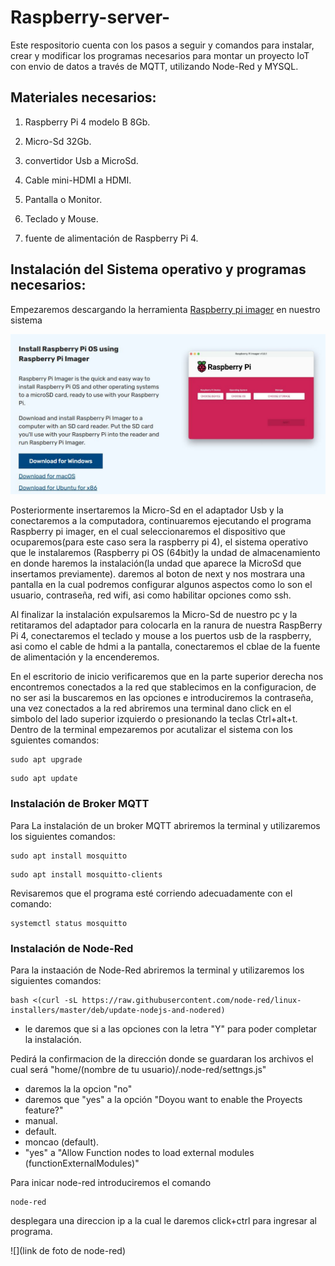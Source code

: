 # Raspberry-server-
Este respositorio cuenta con los pasos a seguir y comandos para instalar, crear y modificar los programas necesarios para montar un proyecto IoT con envio de datos a través de MQTT, utilizando Node-Red y MYSQL.

## Materiales necesarios:

1. Raspberry Pi 4 modelo B 8Gb.

2. Micro-Sd 32Gb.

3. convertidor Usb a MicroSd.

5. Cable mini-HDMI a HDMI.

6. Pantalla o Monitor.

7. Teclado y Mouse.

8. fuente de alimentación de Raspberry Pi 4.

## Instalación del Sistema operativo y programas necesarios:

Empezaremos descargando la herramienta [Raspberry pi imager](https://www.raspberrypi.com/software/) en nuestro sistema

![](imagenes/RaspberrypiImager.JPG)

Posteriormente insertaremos la Micro-Sd en el adaptador Usb y la conectaremos a la computadora, continuaremos ejecutando el programa Raspberry pi imager, en el cual seleccionaremos el dispositivo que ocuparemos(para este caso sera la raspberry pi 4), el sistema operativo que le instalaremos (Raspberry pi OS (64bit)y la undad de almacenamiento en donde haremos la instalación(la undad que aparece la MicroSd que insertamos previamente). daremos al boton de next y nos mostrara una pantalla en la cual podremos configurar algunos aspectos como lo son el usuario, contraseña, red wifi, asi como habilitar opciones como ssh.

Al finalizar la instalación expulsaremos la Micro-Sd de nuestro pc y la retitaramos del adaptador para colocarla en la ranura de nuestra RaspBerry Pi 4, conectaremos el teclado y mouse a los puertos usb de la raspberry, asi como el cable de hdmi a la pantalla, conectaremos el cblae de la fuente de alimentación y la encenderemos.

En el escritorio de inicio verificaremos que en la parte superior derecha nos encontremos conectados a la red que stablecimos en la configuracion, de no ser asi la buscaremos en las opciones e introduciremos la contraseña, una vez conectados a la red abriremos una terminal dano click en el simbolo del lado superior izquierdo o presionando la teclas Ctrl+alt+t.
Dentro de la terminal empezaremos por acutalizar el sistema con los sguientes comandos:
```
sudo apt upgrade

```
```
sudo apt update

```
### Instalación de Broker MQTT

Para La instalación de un broker MQTT abriremos la terminal y utilizaremos los siguientes comandos:
```
sudo apt install mosquitto

```
```
sudo apt install mosquitto-clients

```

Revisaremos que el programa esté corriendo adecuadamente con el comando: 
```
systemctl status mosquitto

```
### Instalación de Node-Red

Para la instaación de Node-Red abriremos la terminal y utilizaremos los siguientes comandos:

```
bash <(curl -sL https://raw.githubusercontent.com/node-red/linux-installers/master/deb/update-nodejs-and-nodered)

```
 - le daremos que si a las opciones con la letra "Y" para poder completar la instalación. 

Pedirá la confirmacion de la dirección donde se guardaran los archivos el cual será "home/(nombre de tu usuario)/.node-red/settngs.js"

 - daremos la la opcion "no"
 - daremos que "yes" a la opción "Doyou want to enable the Proyects feature?"
 - manual.
 - default. 
 - moncao (default).
 - "yes"  a "Allow Function nodes to load external modules (functionExternalModules)"

Para inicar node-red introduciremos el comando 
```
node-red

```
desplegara una direccion ip a la cual le daremos click+ctrl para ingresar al programa.

![](link de foto de node-red)


